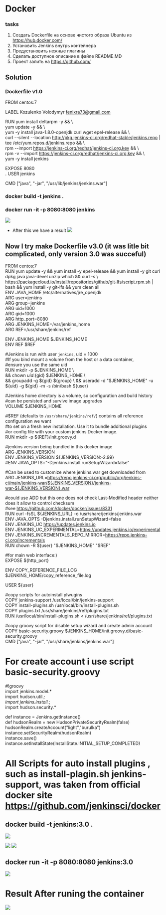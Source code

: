 # Docker
### tasks
1.	Создать Dockerfile на основе чистого образа Ubuntu из https://hub.docker.com/
2.	Установить Jenkins внутрь контейнера
3.	Предустановить нежные плагины
4.	Сделать доступное описание в файле README.MD
5.	Проект залить на https://github.com/


## Solution
### Dockerfile v1.0
FROM centos:7     

LABEL Kozulenko Volodymyr <fenixra73@gmail.com>     

RUN yum install deltarpm -y && \     
    yum update -y && \    
    yum -y install java-1.8.0-openjdk curl  wget epel-release && \      
    curl --silent --location http://pkg.jenkins-ci.org/redhat-stable/jenkins.repo |  tee /etc/yum.repos.d/jenkins.repo && \      
    rpm --import https://jenkins-ci.org/redhat/jenkins-ci.org.key && \     
    rpm -v --import https://jenkins-ci.org/redhat/jenkins-ci.org.key && \     
    yum -y install jenkins     


EXPOSE 8080     
.
USER jenkins    

CMD ["java", "-jar", "/usr/lib/jenkins/jenkins.war"]     

### docker build -t jenkins .


### docker run -it  -p 8080:8080 jenkins
![](https://github.com/fenixra73/Dnipro_DevOps_int_2020/raw/master/task2-docker/screenshot/pic0.png  )

* After this we have a result
![](https://github.com/fenixra73/Dnipro_DevOps_int_2020/raw/master/task2-docker/screenshot/pic1.png  )


## Now I try make Dockerfile v3.0 (it was litle bit complicated, only version 3.0 was succeful) 
FROM centos:7       
RUN yum update -y && yum install -y epel-release && yum install -y git curl dpkg java java-devel unzip which && curl -s \     
https://packagecloud.io/install/repositories/github/git-lfs/script.rpm.sh | bash && yum install -y git-lfs && yum clean all       
ENV JAVA_HOME /etc/alternatives/jre_openjdk     
ARG user=jenkins      
ARG group=jenkins      
ARG uid=1000     
ARG gid=1000      
ARG http_port=8080      
ARG JENKINS_HOME=/var/jenkins_home     
ARG REF=/usr/share/jenkins/ref      

ENV JENKINS_HOME $JENKINS_HOME       
ENV REF $REF      

#Jenkins is run with user `jenkins`, uid = 1000     
#If you bind mount a volume from the host or a data container,     
#ensure you use the same uid      
RUN mkdir -p $JENKINS_HOME \       
  && chown ${uid}:${gid} $JENKINS_HOME \       
  && groupadd -g ${gid} ${group} \       
  && useradd -d "$JENKINS_HOME" -u ${uid} -g ${gid} -m -s /bin/bash ${user}       

#Jenkins home directory is a volume, so configuration and build history       
#can be persisted and survive image upgrades       
VOLUME $JENKINS_HOME       

#$REF (defaults to `/usr/share/jenkins/ref/`) contains all reference configuration we want      
#to set on a fresh new installation. Use it to bundle additional plugins       
#or config file with your custom jenkins Docker image.      
RUN mkdir -p ${REF}/init.groovy.d       

#jenkins version being bundled in this docker image      
ARG JENKINS_VERSION       
ENV JENKINS_VERSION ${JENKINS_VERSION:-2.99}      
#ENV JAVA_OPTS="-Djenkins.install.runSetupWizard=false"       

#Can be used to customize where jenkins.war get downloaded from      
ARG JENKINS_URL=https://repo.jenkins-ci.org/public/org/jenkins-ci/main/jenkins-war/${JENKINS_VERSION}/jenkins-war-${JENKINS_VERSION}.war      

#could use ADD but this one does not check Last-Modified header neither does it allow to control checksum       
#see https://github.com/docker/docker/issues/8331     
RUN curl -fsSL ${JENKINS_URL} -o /usr/share/jenkins/jenkins.war      
ENV JAVA_OPTS -Djenkins.install.runSetupWizard=false      
ENV JENKINS_UC https://updates.jenkins.io       
ENV JENKINS_UC_EXPERIMENTAL=https://updates.jenkins.io/experimental      
ENV JENKINS_INCREMENTALS_REPO_MIRROR=https://repo.jenkins-ci.org/incrementals       
RUN chown -R ${user} "$JENKINS_HOME" "$REF"        

#for main web interface:)      
EXPOSE ${http_port}      

ENV COPY_REFERENCE_FILE_LOG $JENKINS_HOME/copy_reference_file.log      

USER ${user}     

#copy scripts for autoinstall plwugins     
COPY jenkins-support /usr/local/bin/jenkins-support     
COPY install-plugins.sh /usr/local/bin/install-plugins.sh      
COPY plugins.txt /usr/share/jenkins/ref/plugins.txt      
RUN /usr/local/bin/install-plugins.sh < /usr/share/jenkins/ref/plugins.txt      

#copy groovy script for disable setup wizard and create admin account      
COPY basic-security.groovy $JENKINS_HOME/init.groovy.d/basic-security.groovy      
CMD ["java", "-jar", "/usr/share/jenkins/jenkins.war"]       

# For create account i use script basic-security.groovy
#!groovy   
import jenkins.model.*    
import hudson.util.*;    
import jenkins.install.*;   
import hudson.security.*   

def instance = Jenkins.getInstance()    
def hudsonRealm = new HudsonPrivateSecurityRealm(false)   
hudsonRealm.createAccount("light","burulka")    
instance.setSecurityRealm(hudsonRealm)     
instance.save()    
instance.setInstallState(InstallState.INITIAL_SETUP_COMPLETED)    

# All Scripts for auto install plugins , such as install-plagin.sh jenkins-support, was taken from official docker site https://github.com/jenkinsci/docker


## docker build -t jenkins:3.0 .
![](https://github.com/fenixra73/Dnipro_DevOps_int_2020/raw/master/task2-docker/screenshot/pic2.png  )

![](https://github.com/fenixra73/Dnipro_DevOps_int_2020/raw/master/task2-docker/screenshot/pic5.png  )
![](https://github.com/fenixra73/Dnipro_DevOps_int_2020/raw/master/task2-docker/screenshot/pic6.png  )

## docker run -it -p 8080:8080 jenkins:3.0
![](https://github.com/fenixra73/Dnipro_DevOps_int_2020/raw/master/task2-docker/screenshot/pic3.png  )


# Result After runing the container 

![](https://github.com/fenixra73/Dnipro_DevOps_int_2020/raw/master/task2-docker/screenshot/pic4.png  )